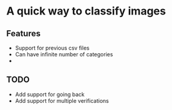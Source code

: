 # A quick way to classify images
## Features
- Support for previous csv files
- Can have infinite number of categories
- 

## TODO
- Add support for going back 
- Add support for multiple verifications